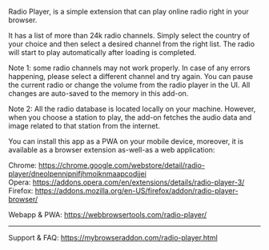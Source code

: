Radio Player, is a simple extension that can play online radio right in your browser.

It has a list of more than 24k radio channels. Simply select the country of your choice and then select a desired channel from the right list. The radio will start to play automatically after loading is completed.

Note 1: some radio channels may not work properly. In case of any errors happening, please select a different channel and try again. You can pause the current radio or change the volume from the radio player in the UI. All changes are auto-saved to the memory in this add-on.

Note 2: All the radio database is located locally on your machine. However, when you choose a station to play, the add-on fetches the audio data and image related to that station from the internet.

You can install this app as a PWA on your mobile device, moreover, it is available as a browser extension as-well-as a web application:

Chrome: https://chrome.google.com/webstore/detail/radio-player/dneolpennjpnifjhmoiknmaapcodjjei  
Opera: https://addons.opera.com/en/extensions/details/radio-player-3/  
Firefox: https://addons.mozilla.org/en-US/firefox/addon/radio-player-browser/  

Webapp & PWA: https://webbrowsertools.com/radio-player/  

---------------------------------------------------------

Support & FAQ: https://mybrowseraddon.com/radio-player.html  
